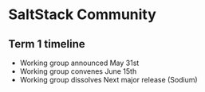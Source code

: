 # SaltStack Community
## Term 1 timeline
* Working group announced  May 31st
* Working group convenes June 15th
* Working group dissolves  Next major release (Sodium)